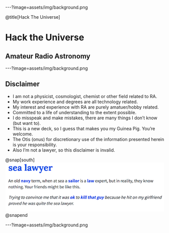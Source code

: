 ---?image=assets/img/background.png

@title[Hack The Universe]

# Hack the Universe

## Amateur Radio Astronomy

---?image=assets/img/background.png

## Disclaimer

- I am not a physicist, cosmologist, chemist or other field related to RA.
- My work experience and degrees are all technology related.
- My interest and experience with RA are purely amatuer/hobby related.
- Committed to a life of understanding to the extent possible.
- I do misspeak and make mistakes, there are many things I don’t know (but want to).
- This is a new deck, so I guess that makes you my Guinea Pig. You’re welcome.
- The Otis (onus) for discretionary use of the information presented herein is your responsibility.
- Also I’m not a lawyer, so this disclaimer is invalid.

@snap[south]
![IMAGE](assets/img/sea_lawyer.png)
@snapend

---?image=assets/img/background.png
